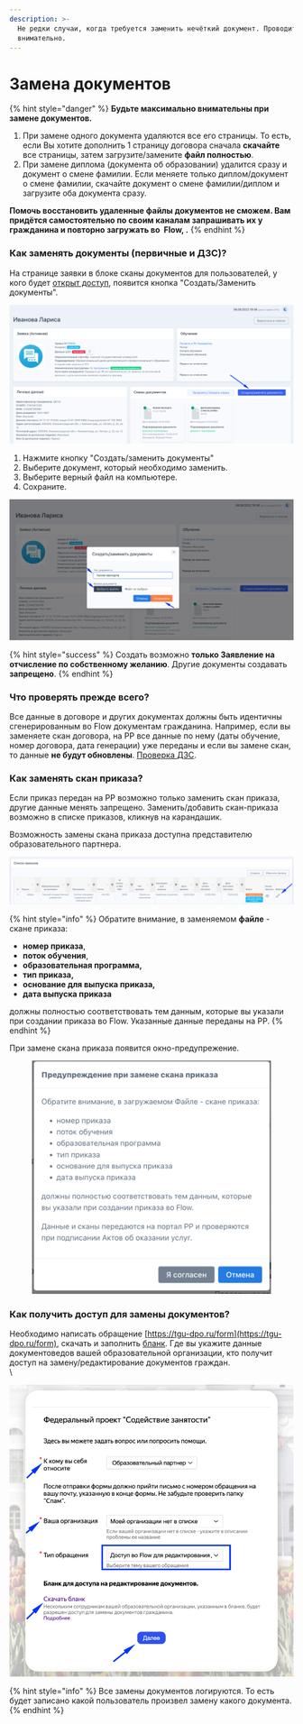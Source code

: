 ```yaml
---
description: >-
  Не редки случаи, когда требуется заменить нечёткий документ. Проводите замену
  внимательно.
---
```


# Замена документов

{% hint style="danger" %}
**Будьте максимально внимательны при замене документов.**&#x20;

1. При замене одного документа удаляются все его страницы. То есть, если Вы хотите дополнить 1 страницу договора сначала **скачайте** все страницы, затем загрузите/замените **файл полностью**.
2. При замене диплома (документа об образовании) удалится сразу и документ о смене фамилии. Если меняете только диплом/документ о смене фамилии, скачайте документ о смене фамилии/диплом и загрузите оба документа сразу.

**Помочь восстановить удаленные файлы документов не сможем. Вам придётся самостоятельно по своим каналам запрашивать их у гражданина и повторно загружать во  Flow, .**
{% endhint %}

### Как заменять документы (первичные и ДЗС)?

На странице заявки в блоке сканы документов для пользователей, у кого будет [открыт доступ](zamena-dokumentov.md#undefined),  появится кнопка "Создать/Заменить документы".

![](<../.gitbook/assets/image (81).png>)

1. Нажмите кнопку "Создать/заменить документы"
2. Выберите документ, который необходимо заменить.&#x20;
3. Выберите верный файл на компьютере.
4. Сохраните.

![](<../.gitbook/assets/image (37).png>)

{% hint style="success" %}
Создать возможно **только Заявление на отчисление по собственному желанию**. Другие документы создавать **запрещено**.
{% endhint %}

### Что проверять прежде всего?

Все данные в договоре и других документах должны быть идентичны сгенерированным  во Flow документам гражданина. Например, если вы заменяете скан договора, на РР все данные по нему (даты обучение, номер договора, дата генерации) уже переданы и если вы замене скан, то данные **не будут обновлены**. [Проверка ДЗС](proverka-dzs.md).

### Как заменять скан приказа?

Если приказ передан на РР возможно только заменить скан приказа, другие данные менять запрещено. Заменить/добавить скан-приказа возможно в списке приказов, кликнув на карандашик.

Возможность замены скана приказа  доступна представителю образовательного партнера.

![](<../.gitbook/assets/image (49).png>)

{% hint style="info" %}
Обратите внимание, в заменяемом **файле** - скане приказа:

* **номер приказа**,
* **поток обучения**,
* **образовательная программа,**
* **тип приказа,**
* **основание для выпуска приказа,**
* **дата выпуска приказа**

должны полностью соответствовать тем данным, которые вы указали при создании приказа во Flow. Указанные данные переданы на РР.
{% endhint %}

При замене скана приказа появится окно-предупрежение.

<figure><img src="../.gitbook/assets/image (1).png" alt=""><figcaption></figcaption></figure>

### Как получить доступ для замены документов?

Необходимо написать обращение [https://tgu-dpo.ru/form](https://tgu-dpo.ru/form), скачать и заполнить [бланк](https://docs.google.com/document/d/1lU2tVwDKBB\_V\_Dv718ETFPNbllp5j0CY/edit?usp=sharing\&ouid=114670627208098431049\&rtpof=true\&sd=true). Где вы укажите данные документоведов вашей образовательной организации, кто получит доступ на замену/редактирование документов граждан. \
\


![](<../.gitbook/assets/image (62).png>)

{% hint style="info" %}
Все замены документов логируются. То есть будет записано какой пользователь  произвел замену какого документа.&#x20;
{% endhint %}
